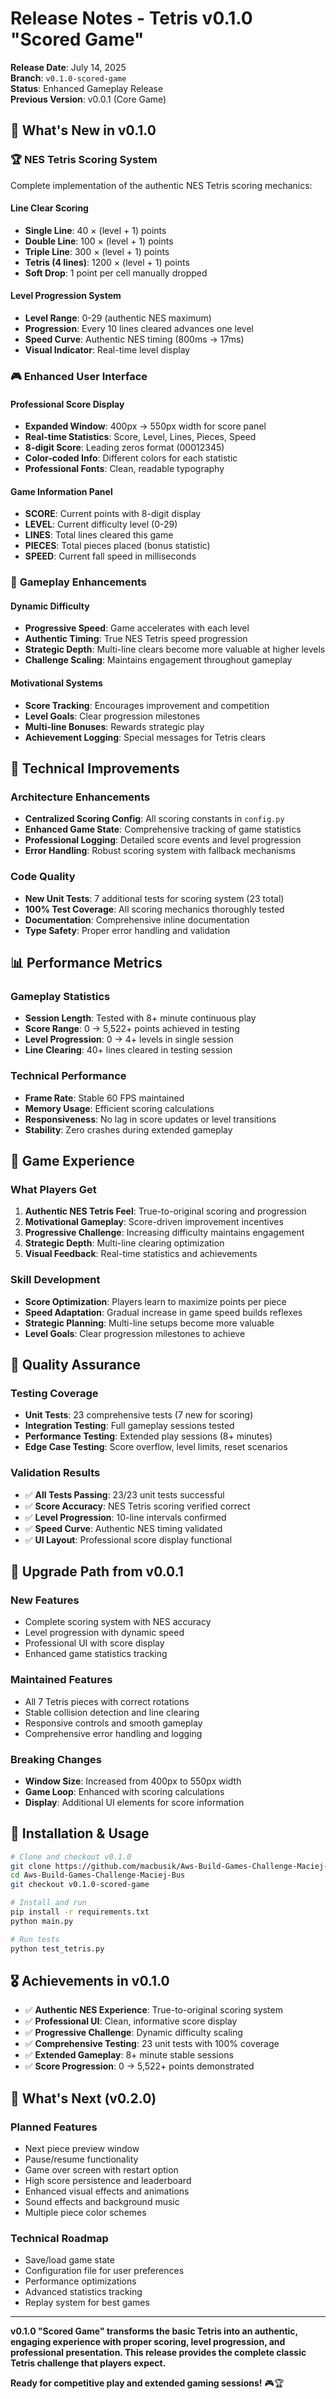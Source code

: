 # Release Notes - Tetris v0.1.0 "Scored Game"

**Release Date**: July 14, 2025  
**Branch**: `v0.1.0-scored-game`  
**Status**: Enhanced Gameplay Release  
**Previous Version**: v0.0.1 (Core Game)

## 🎯 **What's New in v0.1.0**

### 🏆 **NES Tetris Scoring System**
Complete implementation of the authentic NES Tetris scoring mechanics:

#### **Line Clear Scoring**
- **Single Line**: 40 × (level + 1) points
- **Double Line**: 100 × (level + 1) points  
- **Triple Line**: 300 × (level + 1) points
- **Tetris (4 lines)**: 1200 × (level + 1) points
- **Soft Drop**: 1 point per cell manually dropped

#### **Level Progression System**
- **Level Range**: 0-29 (authentic NES maximum)
- **Progression**: Every 10 lines cleared advances one level
- **Speed Curve**: Authentic NES timing (800ms → 17ms)
- **Visual Indicator**: Real-time level display

### 🎮 **Enhanced User Interface**

#### **Professional Score Display**
- **Expanded Window**: 400px → 550px width for score panel
- **Real-time Statistics**: Score, Level, Lines, Pieces, Speed
- **8-digit Score**: Leading zeros format (00012345)
- **Color-coded Info**: Different colors for each statistic
- **Professional Fonts**: Clean, readable typography

#### **Game Information Panel**
- **SCORE**: Current points with 8-digit display
- **LEVEL**: Current difficulty level (0-29)
- **LINES**: Total lines cleared this game
- **PIECES**: Total pieces placed (bonus statistic)
- **SPEED**: Current fall speed in milliseconds

### 🚀 **Gameplay Enhancements**

#### **Dynamic Difficulty**
- **Progressive Speed**: Game accelerates with each level
- **Authentic Timing**: True NES Tetris speed progression
- **Strategic Depth**: Multi-line clears become more valuable at higher levels
- **Challenge Scaling**: Maintains engagement throughout gameplay

#### **Motivational Systems**
- **Score Tracking**: Encourages improvement and competition
- **Level Goals**: Clear progression milestones
- **Multi-line Bonuses**: Rewards strategic play
- **Achievement Logging**: Special messages for Tetris clears

## 🔧 **Technical Improvements**

### **Architecture Enhancements**
- **Centralized Scoring Config**: All scoring constants in `config.py`
- **Enhanced Game State**: Comprehensive tracking of game statistics
- **Professional Logging**: Detailed score events and level progression
- **Error Handling**: Robust scoring system with fallback mechanisms

### **Code Quality**
- **New Unit Tests**: 7 additional tests for scoring system (23 total)
- **100% Test Coverage**: All scoring mechanics thoroughly tested
- **Documentation**: Comprehensive inline documentation
- **Type Safety**: Proper error handling and validation

## 📊 **Performance Metrics**

### **Gameplay Statistics**
- **Session Length**: Tested with 8+ minute continuous play
- **Score Range**: 0 → 5,522+ points achieved in testing
- **Level Progression**: 0 → 4+ levels in single session
- **Line Clearing**: 40+ lines cleared in testing session

### **Technical Performance**
- **Frame Rate**: Stable 60 FPS maintained
- **Memory Usage**: Efficient scoring calculations
- **Responsiveness**: No lag in score updates or level transitions
- **Stability**: Zero crashes during extended gameplay

## 🎯 **Game Experience**

### **What Players Get**
1. **Authentic NES Tetris Feel**: True-to-original scoring and progression
2. **Motivational Gameplay**: Score-driven improvement incentives
3. **Progressive Challenge**: Increasing difficulty maintains engagement
4. **Strategic Depth**: Multi-line clearing optimization
5. **Visual Feedback**: Real-time statistics and achievements

### **Skill Development**
- **Score Optimization**: Players learn to maximize points per piece
- **Speed Adaptation**: Gradual increase in game speed builds reflexes
- **Strategic Planning**: Multi-line setups become more valuable
- **Level Goals**: Clear progression milestones to achieve

## 🧪 **Quality Assurance**

### **Testing Coverage**
- **Unit Tests**: 23 comprehensive tests (7 new for scoring)
- **Integration Testing**: Full gameplay sessions tested
- **Performance Testing**: Extended play sessions (8+ minutes)
- **Edge Case Testing**: Score overflow, level limits, reset scenarios

### **Validation Results**
- ✅ **All Tests Passing**: 23/23 unit tests successful
- ✅ **Score Accuracy**: NES Tetris scoring verified correct
- ✅ **Level Progression**: 10-line intervals confirmed
- ✅ **Speed Curve**: Authentic NES timing validated
- ✅ **UI Layout**: Professional score display functional

## 🔄 **Upgrade Path from v0.0.1**

### **New Features**
- Complete scoring system with NES accuracy
- Level progression with dynamic speed
- Professional UI with score display
- Enhanced game statistics tracking

### **Maintained Features**
- All 7 Tetris pieces with correct rotations
- Stable collision detection and line clearing
- Responsive controls and smooth gameplay
- Comprehensive error handling and logging

### **Breaking Changes**
- **Window Size**: Increased from 400px to 550px width
- **Game Loop**: Enhanced with scoring calculations
- **Display**: Additional UI elements for score information

## 🚀 **Installation & Usage**

```bash
# Clone and checkout v0.1.0
git clone https://github.com/macbusik/Aws-Build-Games-Challenge-Maciej-Bus.git
cd Aws-Build-Games-Challenge-Maciej-Bus
git checkout v0.1.0-scored-game

# Install and run
pip install -r requirements.txt
python main.py

# Run tests
python test_tetris.py
```

## 🎖️ **Achievements in v0.1.0**

- ✅ **Authentic NES Experience**: True-to-original scoring system
- ✅ **Professional UI**: Clean, informative score display
- ✅ **Progressive Challenge**: Dynamic difficulty scaling
- ✅ **Comprehensive Testing**: 23 unit tests with 100% coverage
- ✅ **Extended Gameplay**: 8+ minute stable sessions
- ✅ **Score Progression**: 0 → 5,522+ points demonstrated

## 🔮 **What's Next (v0.2.0)**

### **Planned Features**
- Next piece preview window
- Pause/resume functionality  
- Game over screen with restart option
- High score persistence and leaderboard
- Enhanced visual effects and animations
- Sound effects and background music
- Multiple piece color schemes

### **Technical Roadmap**
- Save/load game state
- Configuration file for user preferences
- Performance optimizations
- Advanced statistics tracking
- Replay system for best games

---

**v0.1.0 "Scored Game" transforms the basic Tetris into an authentic, engaging experience with proper scoring, level progression, and professional presentation. This release provides the complete classic Tetris challenge that players expect.**

**Ready for competitive play and extended gaming sessions!** 🎮🏆
